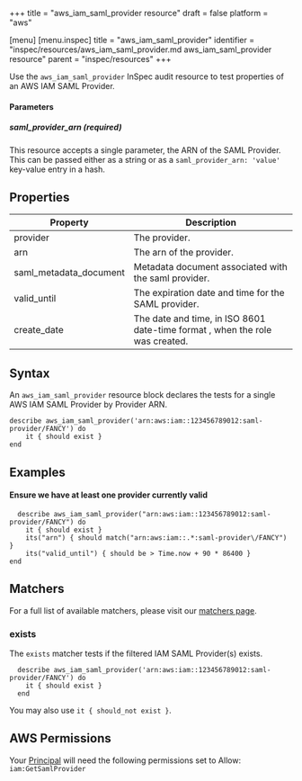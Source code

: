 +++
title = "aws_iam_saml_provider resource"
draft = false
platform = "aws"

[menu]
  [menu.inspec]
    title = "aws_iam_saml_provider"
    identifier = "inspec/resources/aws_iam_saml_provider.md aws_iam_saml_provider resource"
    parent = "inspec/resources"
+++


Use the `aws_iam_saml_provider` InSpec audit resource to test properties of an AWS IAM SAML Provider.


#### Parameters

##### saml\_provider\_arn _(required)_

This resource accepts a single parameter, the ARN of the SAML Provider.
This can be passed either as a string or as a `saml_provider_arn: 'value'` key-value entry in a hash.

## Properties

|Property                 | Description|
| ---                     | --- |
|provider                 | The provider. |
|arn                      | The arn of the provider. |
|saml\_metadata\_document | Metadata document associated with the saml provider. |
|valid\_until             | The expiration date and time for the SAML provider.  |
|create\_date             | The date and time, in ISO 8601 date-time format , when the role was created. |

## Syntax

An `aws_iam_saml_provider` resource block declares the tests for a single AWS IAM SAML Provider by Provider ARN.

    describe aws_iam_saml_provider('arn:aws:iam::123456789012:saml-provider/FANCY') do
        it { should exist }
    end

## Examples

#### Ensure we have at least one provider currently valid
      describe aws_iam_saml_provider("arn:aws:iam::123456789012:saml-provider/FANCY") do
        it { should exist }
        its("arn") { should match("arn:aws:iam::.*:saml-provider\/FANCY") }
        its("valid_until") { should be > Time.now + 90 * 86400 }
    end


## Matchers

For a full list of available matchers, please visit our [matchers page](https://www.inspec.io/docs/reference/matchers/).

### exists

The `exists` matcher tests if the filtered IAM SAML Provider(s) exists.

      describe aws_iam_saml_provider('arn:aws:iam::123456789012:saml-provider/FANCY') do
        it { should exist }
      end
You may also use `it { should_not exist }`.

## AWS Permissions

Your [Principal](https://docs.aws.amazon.com/IAM/latest/UserGuide/intro-structure.html#intro-structure-principal) will need the following permissions set to Allow:
`iam:GetSamlProvider`
